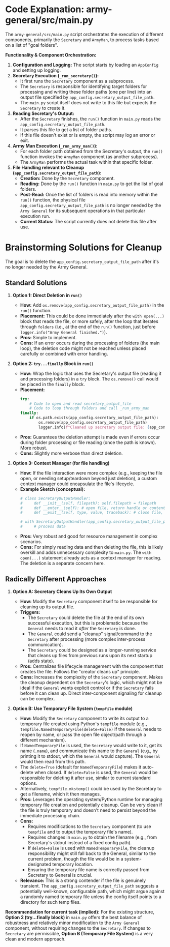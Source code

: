 # Code Explanation: army-general/src/main.py

The `army-general/src/main.py` script orchestrates the execution of different components, primarily the `Secretary` and `ArmyMan`, to process tasks based on a list of "goal folders".

**Functionality & Component Orchestration:**

1.  **Configuration and Logging:** The script starts by loading an `AppConfig` and setting up logging.
2.  **Secretary Execution (`_run_secretary()`):**
    *   It first runs the `Secretary` component as a subprocess.
    *   The `Secretary` is responsible for identifying target folders for processing and writing these folder paths (one per line) into an output file specified by `app_config.secretary_output_file_path`.
    *   The `main.py` script itself does not write to this file but expects the `Secretary` to create it.
3.  **Reading Secretary's Output:**
    *   After the `Secretary` finishes, the `run()` function in `main.py` reads the `app_config.secretary_output_file_path`.
    *   It parses this file to get a list of folder paths.
    *   If this file doesn't exist or is empty, the script may log an error or exit.
4.  **Army Man Execution (`_run_army_man()`):**
    *   For each folder path obtained from the Secretary's output, the `run()` function invokes the `ArmyMan` component (as another subprocess).
    *   The `ArmyMan` performs the actual task within that specific folder.
5.  **File Handling relevant to Cleanup (`app_config.secretary_output_file_path`):**
    *   **Creation:** Done by the `Secretary` component.
    *   **Reading:** Done by the `run()` function in `main.py` to get the list of goal folders.
    *   **Post-Read:** Once the list of folders is read into memory within the `run()` function, the physical file `app_config.secretary_output_file_path` is no longer needed by the `Army General` for its subsequent operations in that particular execution run.
    *   **Current Status:** The script currently does not delete this file after use.

# Brainstorming Solutions for Cleanup

The goal is to delete the `app_config.secretary_output_file_path` after it's no longer needed by the Army General.

## Standard Solutions

1.  **Option 1: Direct Deletion in `run()`**
    *   **How:** Add `os.remove(app_config.secretary_output_file_path)` in the `run()` function.
    *   **Placement:** This could be done immediately after the `with open(...)` block that reads the file, or more safely, after the loop that iterates through `folders` (i.e., at the end of the `run()` function, just before `logger.info("Army General finished.")`).
    *   **Pros:** Simple to implement.
    *   **Cons:** If an error occurs during the processing of folders (the main loop), the deletion code might not be reached unless placed carefully or combined with error handling.

2.  **Option 2: `try...finally` Block in `run()`**
    *   **How:** Wrap the logic that uses the Secretary's output file (reading it and processing folders) in a `try` block. The `os.remove()` call would be placed in the `finally` block.
    *   **Placement:**
        ```python
        try:
            # Code to open and read secretary_output_file
            # Code to loop through folders and call _run_army_man
        finally:
            if os.path.exists(app_config.secretary_output_file_path):
                os.remove(app_config.secretary_output_file_path)
                logger.info(f"Cleaned up secretary output file: {app_config.secretary_output_file_path}")
        ```
    *   **Pros:** Guarantees the deletion attempt is made even if errors occur during folder processing or file reading (once the path is known). More robust.
    *   **Cons:** Slightly more verbose than direct deletion.

3.  **Option 3: Context Manager (for file handling)**
    *   **How:** If the file interaction were more complex (e.g., keeping the file open, or needing setup/teardown beyond just deletion), a custom context manager could encapsulate the file's lifecycle.
    *   **Example Sketch (conceptual):**
        ```python
        # class SecretaryOutputHandler:
        #     def __init__(self, filepath): self.filepath = filepath
        #     def __enter__(self): # open file, return handle or content
        #     def __exit__(self, type, value, traceback): # close file, os.remove(self.filepath)

        # with SecretaryOutputHandler(app_config.secretary_output_file_path) as data:
        #     # process data
        ```
    *   **Pros:** Very robust and good for resource management in complex scenarios.
    *   **Cons:** For simply reading data and then deleting the file, this is likely overkill and adds unnecessary complexity to `main.py`. The `with open(...)` statement already acts as a context manager for reading. The deletion is a separate concern here.

## Radically Different Approaches

1.  **Option A: Secretary Cleans Up Its Own Output**
    *   **How:** Modify the `Secretary` component itself to be responsible for cleaning up its output file.
    *   **Triggers:**
        *   The `Secretary` could delete the file at the end of its own successful execution, but this is problematic because the `General` needs to read it *after* the `Secretary` is done.
        *   The `General` could send a "cleanup" signal/command to the `Secretary` after processing (more complex inter-process communication).
        *   The `Secretary` could be designed as a longer-running service that cleans up files from previous runs upon its next startup (adds state).
    *   **Pros:** Centralizes file lifecycle management with the component that creates the file. Follows the "creator cleans up" principle.
    *   **Cons:** Increases the complexity of the `Secretary` component. Makes the cleanup dependent on the `Secretary`'s logic, which might not be ideal if the `General` wants explicit control or if the `Secretary` fails before it can clean up. Direct inter-component signaling for cleanup can be complex.

2.  **Option B: Use Temporary File System (`tempfile` module)**
    *   **How:** Modify the `Secretary` component to write its output to a temporary file created using Python's `tempfile` module (e.g., `tempfile.NamedTemporaryFile(delete=False)` if the `General` needs to reopen by name, or pass the open file object/path through a different mechanism).
    *   If `NamedTemporaryFile` is used, the `Secretary` would write to it, get its name (`.name`), and communicate this name to the `General` (e.g., by printing it to stdout, which the `General` would capture). The `General` would then read from this path.
    *   The `delete=True` (default for `NamedTemporaryFile`) makes it auto-delete when closed. If `delete=False` is used, the `General` would be responsible for deleting it after use, similar to current standard options.
    *   Alternatively, `tempfile.mkstemp()` could be used by the Secretary to get a filename, which it then manages.
    *   **Pros:** Leverages the operating system/Python runtime for managing temporary file creation and potentially cleanup. Can be very clean if the file is truly temporary and doesn't need to persist beyond the immediate processing chain.
    *   **Cons:**
        *   Requires modifications to the `Secretary` component (to use `tempfile` and to output the temporary file's name).
        *   Requires changes in `main.py` to obtain the filename (e.g., from Secretary's stdout instead of a fixed config path).
        *   If `delete=False` is used with `NamedTemporaryFile`, the cleanup responsibility might still fall back to the General, similar to the current problem, though the file would be in a system-designated temporary location.
        *   Ensuring the temporary file name is correctly passed from Secretary to General is crucial.
    *   **Relevance:** This is a strong contender if the file is genuinely transient. The `app_config.secretary_output_file_path` suggests a potentially well-known, configurable path, which might argue against a randomly named temporary file unless the config itself points to a directory for such temp files.

**Recommendation for current task (implied):**
For the existing structure, **Option 2 (try...finally block)** in `main.py` offers the best balance of robustness and relatively minor modification to the `Army General` component, without requiring changes to the `Secretary`. If changes to `Secretary` are permissible, **Option B (Temporary File System)** is a very clean and modern approach.
